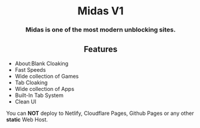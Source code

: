 <div align="center">
    <h1>Midas V1</h1>
    <h3>Midas is one of the most modern unblocking sites.</h3>
    

</div>



<h2 align="center">Features</h2>
<ul>
    <li>About:Blank Cloaking</li>
    <li>Fast Speeds</li>
    <li>Wide collection of Games</li>
    <li>Tab Cloaking</li>
    <li>Wide collection of Apps</li>
    <li>Built-In Tab System</li>
    <li>Clean UI</li>
</ul>


You can **NOT** deploy to Netlify, Cloudflare Pages, Github Pages or any other **static** Web Host.



